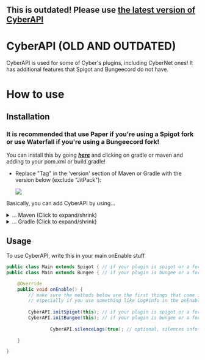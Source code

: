## This is outdated! Please use [the latest version of CyberAPI](https://github.com/CyberedCake/CyberAPI)

# CyberAPI (OLD AND OUTDATED)
CyberAPI is used for some of Cyber's plugins, including CyberNet ones! It has additional features that Spigot and 
Bungeecord do not have.

# How to use

## Installation

### It is recommended that use Paper if you're using a Spigot fork or use Waterfall if you're using a Bungeecord fork!

You can install this by going **_[here](https://jitpack.io/#CyberedCake/CyberAPI-old/)_** and clicking on gradle or 
maven and adding to your pom.xml or build.gradle!

- Replace "Tag" in the 'version' section of Maven or Gradle with the version below (exclude "JitPack"):

    [![](https://jitpack.io/v/CyberedCake/CyberAPI-old.svg)](https://jitpack.io/#CyberedCake/CyberAPI-old)

Basically, you can add CyberAPI by using...

<details>
  <summary>... Maven (Click to expand/shrink)</summary>
  
  ## Adding CyberAPI (Maven)
    
  Add this to your maven repositories...  
  ```xml
<repository>
    <id>jitpack.io</id>
    <url>https://jitpack.io</url>
 </repository>
  ```
    
  Add this to your maven dependencies...
  ```xml
<dependency>
    <groupId>com.github.CyberedCake</groupId>
    <artifactId>CyberAPI-old</artifactId>
    <version>v2.1.10</version>
</dependency>
   ```
</details>

<details>
  <summary>... Gradle (Click to expand/shrink)</summary>
  
  ## Adding CyberAPI (Gradle)
    
  Add this to your build.gradle...  
  ```gradle
repositories {
	maven { url 'https://jitpack.io' }
}
  ```
    
  ```gradle
dependencies {
	compileOnly 'com.github.CyberedCake:CyberAPI-old:v2.1.10'
}
   ```
</details>

## Usage
To use CyberAPI, write this in your main onEnable stuff
```java
public class Main extends Spigot { // if your plugin is spigot or a fork of spigot (paper)
public class Main extends Bungee { // if your plugin is bungee or a fork of bungee (waterfall)

	@Override
	public void onEnable() {
		// make sure the methods below are the first things that come in the onEnable method,
		// especially if you use something like Log#info in the onEnable
		
		CyberAPI.initSpigot(this); // if your plugin is spigot or a fork of spigot (paper)
		CyberAPI.initBungee(this); // if your plugin is bungee or a fork of bungee (waterfall)
      
                CyberAPI.silenceLogs(true); // optional, silences info and warning messages (updates, init message, etc)
      
	}

}
```
